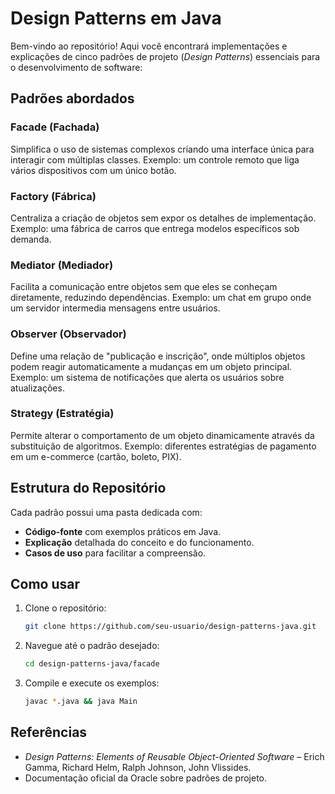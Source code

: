 # Design Patterns em Java

Bem-vindo ao repositório! Aqui você encontrará implementações e explicações de cinco padrões de projeto (*Design Patterns*) essenciais para o desenvolvimento de software:

## Padrões abordados

### Facade (Fachada)
Simplifica o uso de sistemas complexos criando uma interface única para interagir com múltiplas classes. Exemplo: um controle remoto que liga vários dispositivos com um único botão.

### Factory (Fábrica)
Centraliza a criação de objetos sem expor os detalhes de implementação. Exemplo: uma fábrica de carros que entrega modelos específicos sob demanda.

### Mediator (Mediador)
Facilita a comunicação entre objetos sem que eles se conheçam diretamente, reduzindo dependências. Exemplo: um chat em grupo onde um servidor intermedia mensagens entre usuários.

### Observer (Observador)
Define uma relação de "publicação e inscrição", onde múltiplos objetos podem reagir automaticamente a mudanças em um objeto principal. Exemplo: um sistema de notificações que alerta os usuários sobre atualizações.

### Strategy (Estratégia)
Permite alterar o comportamento de um objeto dinamicamente através da substituição de algoritmos. Exemplo: diferentes estratégias de pagamento em um e-commerce (cartão, boleto, PIX).

## Estrutura do Repositório
Cada padrão possui uma pasta dedicada com:
- **Código-fonte** com exemplos práticos em Java.
- **Explicação** detalhada do conceito e do funcionamento.
- **Casos de uso** para facilitar a compreensão.

## Como usar
1. Clone o repositório:
   ```sh
   git clone https://github.com/seu-usuario/design-patterns-java.git
   ```
2. Navegue até o padrão desejado:
   ```sh
   cd design-patterns-java/facade
   ```
3. Compile e execute os exemplos:
   ```sh
   javac *.java && java Main
   ```

## Referências
- *Design Patterns: Elements of Reusable Object-Oriented Software* – Erich Gamma, Richard Helm, Ralph Johnson, John Vlissides.
- Documentação oficial da Oracle sobre padrões de projeto.

